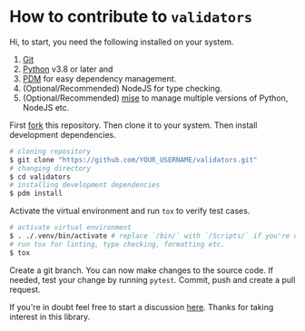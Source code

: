 # How to contribute to `validators`

Hi, to start, you need the following installed on your system.

1. [Git](https://git-scm.com/)
2. [Python](https://www.python.org/) v3.8 or later and
3. [PDM](https://pdm-project.org/en/stable/) for easy dependency management.
4. (Optional/Recommended) NodeJS for type checking.
5. (Optional/Recommended) [mise](https://github.com/jdx/mise) to manage multiple versions of Python, NodeJS etc.


First [fork](https://github.com/python-validators/validators/fork) this repository. Then clone it to your system. Then install development dependencies.


```sh
# cloning repository
$ git clone "https://github.com/YOUR_USERNAME/validators.git"
# changing directory 
$ cd validators
# installing development dependencies
$ pdm install
```

Activate the virtual environment and run `tox` to verify test cases.

```sh
# activate virtual environment
$ . ./.venv/bin/activate # replace `/bin/` with `/Scripts/` if you're on Windows.
# run tox for linting, type checking, formatting etc.
$ tox
```

Create a git branch. You can now make changes to the source code. If needed, test your change by running `pytest`. Commit, push and create a pull request.

If you're in doubt feel free to start a discussion [here](https://github.com/python-validators/validators/discussions). Thanks for taking interest in this library.
